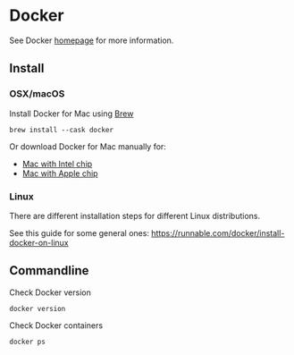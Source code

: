 # Docker

See Docker [homepage](https://www.docker.com/) for more information.

## Install

### OSX/macOS

Install Docker for Mac using [Brew](brew.md)

```
brew install --cask docker
```

Or download Docker for Mac manually for:

- [Mac with Intel chip](https://desktop.docker.com/mac/main/amd64/Docker.dmg)
- [Mac with Apple chip](https://desktop.docker.com/mac/main/arm64/Docker.dmg)

### Linux

There are different installation steps for different Linux distributions.

See this guide for some general ones: https://runnable.com/docker/install-docker-on-linux

## Commandline

Check Docker version

```
docker version
```

Check Docker containers

```
docker ps
```
